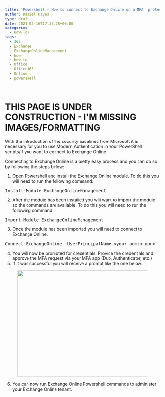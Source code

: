 ```yaml
---
title: 'Powershell – How to connect to Exchange Online on a MFA  protected tenant.'
author: Daniel Hayes
type: draft
date: 2021-02-16T17:35:28+00:00
categories:
  - How-Tos
tags:
  - 365
  - Exchange
  - ExchangeOnlineManagement
  - how
  - how-to
  - Office
  - Office365
  - Online
  - powershell

---
```


# THIS PAGE IS UNDER CONSTRUCTION - I'M MISSING IMAGES/FORMATTING
With the introduction of the security baselines from Microsoft it is necessary for you to use Modern Authentication in your PowerShell scripts/if you want to connect to Exchange Online. 

Connecting to Exchange Online is a pretty easy process and you can do so by following the steps below:

  1. Open Powershell and install the Exchange Online module. To do this you will need to run the following command:

<div class="wp-block-syntaxhighlighter-code ">
  <pre class="brush: powershell; title: ; notranslate" title="">
Install-Module ExchangeOnlineManagement
</pre>
</div>

<ol start="2">
  <li>
    After the module has been installed you will want to import the module so the commands are available. To do this you will need to run the following command:
  </li>
</ol>

<div class="wp-block-syntaxhighlighter-code ">
  <pre class="brush: powershell; title: ; notranslate" title="">
Import-Module ExchangeOnlineManagement
</pre>
</div>

<ol start="3">
  <li>
    Once the module has been imported you will need to connect to Exchange Online.
  </li>
</ol>

<div class="wp-block-syntaxhighlighter-code ">
  <pre class="brush: powershell; title: ; notranslate" title="">
Connect-ExchangeOnline -UserPrincipalName &lt;your admin upn&gt;
</pre>
</div>

<ol start="4">
  <li>
    You will now be prompted for credentials. Provide the credentials and approve the MFA request via your MFA app (Duo, Authenticator, etc.)
  </li>
  <li>
    If it was successful you will receive a prompt like the one below:
  </li>
</ol><figure class="wp-block-image size-large">

<img loading="lazy" width="839" height="347" src="https://danielhayes.tech/wp-content/uploads/2021/02/image-1.png" alt="" class="wp-image-102" srcset="https://danielhayes.tech/wp-content/uploads/2021/02/image-1.png 839w, https://danielhayes.tech/wp-content/uploads/2021/02/image-1-300x124.png 300w, https://danielhayes.tech/wp-content/uploads/2021/02/image-1-768x318.png 768w" sizes="(max-width: 839px) 100vw, 839px" /> </figure> 

<ol start="6">
  <li>
    You can now run Exchange Online Powershell commands to administer your Exchange Online tenant.
  </li>
</ol>
